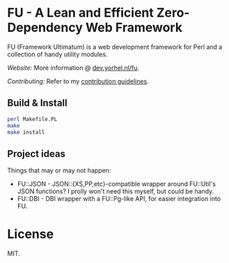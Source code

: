 # FU - A Lean and Efficient Zero-Dependency Web Framework

FU (Framework Ultimatum) is a web development framework for Perl and a
collection of handy utility modules.

*Website:* More information @ [dev.yorhel.nl/fu](https://dev.yorhel.nl/fu).

*Contributing:* Refer to my [contribution guidelines](https://dev.yorhel.nl/contributing).

## Build & Install

```sh
perl Makefile.PL
make
make install
```

## Project ideas

Things that may or may not happen:

- FU::JSON - JSON::{XS,PP,etc}-compatible wrapper around FU::Util's JSON functions? I prolly won't need this myself, but could be handy.
- FU::DBI - DBI wrapper with a FU::Pg-like API, for easier integration into FU.

# License

MIT.
